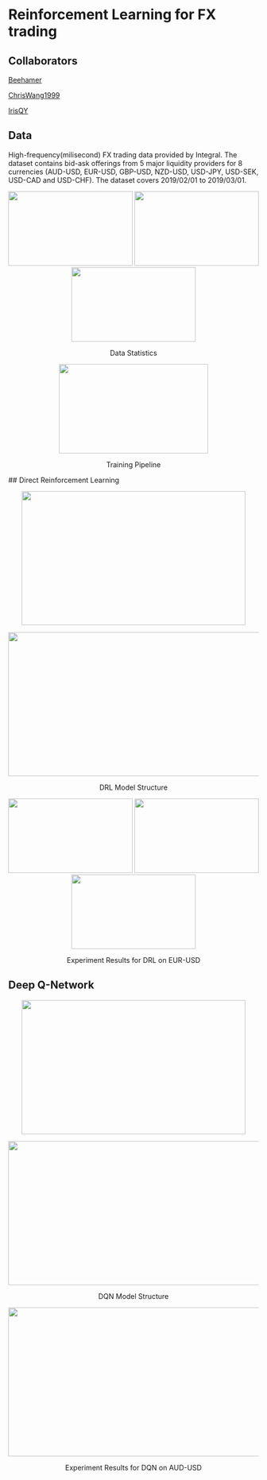 # Reinforcement Learning for FX trading

## Collaborators

[Beehamer](https://github.com/Beehamer)

[ChrisWang1999](https://github.com/chriswang1999)

[IrisQY](https://github.com/IrisQY)

## Data

High-frequency(milisecond) FX trading data provided by Integral. The dataset contains bid-ask offerings from 5 major liquidity providers for 8 currencies (AUD-USD, EUR-USD, GBP-USD, NZD-USD, USD-JPY, USD-SEK, USD-CAD and USD-CHF). The dataset covers 2019/02/01 to 2019/03/01.

<p align="center">
<img src="https://github.com/AlexaYuqinD/RL-FX-Trading/blob/master/images/image_0.png" 
 width="250" height="150" />
<img src="https://github.com/AlexaYuqinD/RL-FX-Trading/blob/master/images/image_1.png" 
 width="250" height="150" />
<img src="https://github.com/AlexaYuqinD/RL-FX-Trading/blob/master/images/image_2.png" 
 width="250" height="150" />
</p>
<p align="center">
Data Statistics
</p>

<p align="center">
<img src="https://github.com/AlexaYuqinD/RL-FX-Trading/blob/master/images/Trainingpipe.png" 
 width="300" height="180" />
</p>
<p align="center">
Training Pipeline
</p>
## Direct Reinforcement Learning
<p align="center">
<img src="https://github.com/AlexaYuqinD/RL-FX-Trading/blob/master/images/drl-algo.PNG" 
 width="450" height="270" />
</p>
<p align="center">
<img src="https://github.com/AlexaYuqinD/RL-FX-Trading/blob/master/images/drl.png" 
 width="560" height="290" />
</p>
<p align="center">
DRL Model Structure
</p>

<p align="center">
<img src="https://github.com/AlexaYuqinD/RL-FX-Trading/blob/master/images/w1_EURUSD.png" 
 width="250" height="150" />
<img src="https://github.com/AlexaYuqinD/RL-FX-Trading/blob/master/images/w2_EURUSD.png" 
 width="250" height="150" />
<img src="https://github.com/AlexaYuqinD/RL-FX-Trading/blob/master/images/w3_EURUSD.png" 
 width="250" height="150" />
</p>
<p align="center">
Experiment Results for DRL on EUR-USD
</p>

## Deep Q-Network
<p align="center">
<img src="https://github.com/AlexaYuqinD/RL-FX-Trading/blob/master/images/dqn-algo.PNG" 
 width="450" height="270" />
</p>
<p align="center">
<img src="https://github.com/AlexaYuqinD/RL-FX-Trading/blob/master/images/DQN_Model.png" 
 width="600" height="290" />
</p>
<p align="center">
DQN Model Structure
</p>

<p align="center">
<img src="https://github.com/AlexaYuqinD/RL-FX-Trading/blob/master/images/DQN_result.png" 
 width="600" height="300" />
</p>
<p align="center">
Experiment Results for DQN on AUD-USD
</p>

